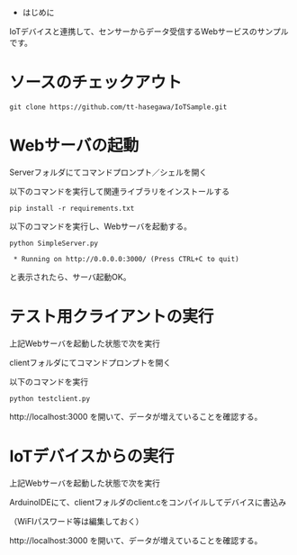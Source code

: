 * はじめに

 IoTデバイスと連携して、センサーからデータ受信するWebサービスのサンプルです。

# ソースのチェックアウト
```
git clone https://github.com/tt-hasegawa/IoTSample.git
```

# Webサーバの起動
Serverフォルダにてコマンドプロンプト／シェルを開く

以下のコマンドを実行して関連ライブラリをインストールする
```
pip install -r requirements.txt
```
以下のコマンドを実行し、Webサーバを起動する。
```
python SimpleServer.py
``` 

```
 * Running on http://0.0.0.0:3000/ (Press CTRL+C to quit)
```
と表示されたら、サーバ起動OK。


# テスト用クライアントの実行

上記Webサーバを起動した状態で次を実行

clientフォルダにてコマンドプロンプトを開く

以下のコマンドを実行
```
python testclient.py
``` 

http://localhost:3000 を開いて、データが増えていることを確認する。

# IoTデバイスからの実行

上記Webサーバを起動した状態で次を実行

ArduinoIDEにて、clientフォルダのclient.cをコンパイルしてデバイスに書込み

（WiFIパスワード等は編集しておく）

http://localhost:3000 を開いて、データが増えていることを確認する。


